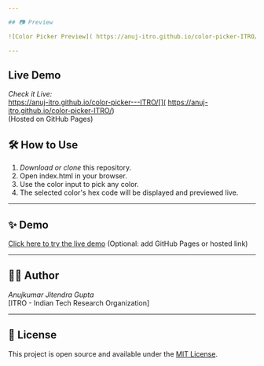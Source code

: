 ```yaml
---

## 📷 Preview

![Color Picker Preview]( https://anuj-itro.github.io/color-picker-ITRO/)

---
```

## Live Demo

*Check it Live:*  
 https://anuj-itro.github.io/color-picker---ITRO/[]( https://anuj-itro.github.io/color-picker-ITRO/)  
(Hosted on GitHub Pages)

## 🛠 How to Use

1. *Download or clone* this repository.
2. Open index.html in your browser.
3. Use the color input to pick any color.
4. The selected color's hex code will be displayed and previewed live.

---

## ✨ Demo

[Click here to try the live demo](#) (Optional: add GitHub Pages or hosted link)

---

## 🧑‍💻 Author

*Anujkumar Jitendra Gupta*  
[ITRO - Indian Tech Research Organization]

---

## 📄 License

This project is open source and available under the [MIT License](LICENSE).
